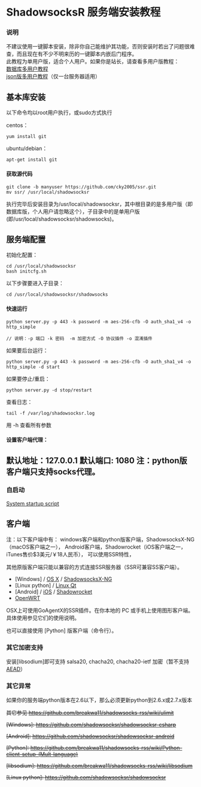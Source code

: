 # ShadowsocksR 服务端安装教程 #
### 说明 ###
不建议使用一键脚本安装，除非你自己能维护其功能，否则安装时若出了问题很难查，而且现在有不少不明来历的一键脚本内嵌后门程序。  
此教程为单用户版，适合个人用户。如果你是站长，请查看多用户版教程：  
[数据库多用户教程](https://github.com/cky2005/ssr/blob/master/Server-Setup(manyuser-with-mysql).md)  
[json版多用户教程](https://github.com/cky2005/ssr/blob/master/Server-Setup(manyuser-with-mudbjson).md)（仅一台服务器适用）

基本库安装 
-----
以下命令均以root用户执行，或sudo方式执行

centos：  

    yum install git

ubuntu/debian：  
 
    apt-get install git

#### 获取源代码
```
git clone -b manyuser https://github.com/cky2005/ssr.git
mv ssr/ /usr/local/shadowsocksr
```

执行完毕后安装目录为/usr/local/shadowsocksr，其中根目录的是多用户版（即数据库版，个人用户请忽略这个），子目录中的是单用户版(即/usr/local/shadowsocksr/shadowsocks)。

服务端配置
-----
初始化配置：
```
cd /usr/local/shadowsocksr
bash initcfg.sh
```

以下步骤要进入子目录：
```
cd /usr/local/shadowsocksr/shadowsocks
```

#### 快速运行 ####
```
python server.py -p 443 -k password -m aes-256-cfb -O auth_sha1_v4 -o http_simple

// 说明：-p 端口 -k 密码  -m 加密方式 -O 协议插件 -o 混淆插件
```
如果要后台运行：
```
python server.py -p 443 -k password -m aes-256-cfb -O auth_sha1_v4 -o http_simple -d start
```
如果要停止/重启：
```
python server.py -d stop/restart
```
查看日志：
```
tail -f /var/log/shadowsocksr.log
```

用 -h 查看所有参数

#### 设置客户端代理：
默认地址：127.0.0.1   默认端口: 1080 
注：python版客户端只支持socks代理。
----------------------------------

### 自启动 ###
[System startup script](https://github.com/cky2005/ssr/blob/master/System-startup-script.md)

客户端
------
注：以下客户端中有：
windows客户端和python版客户端，ShadowsocksX-NG（macOS客户端之一）， 
Android客户端，Shadowrocket（iOS客户端之一，iTunes售价$3美元/￥18人民币）， 
可以使用SSR特性，
 
其他原版客户端只能以兼容的方式连接SSR服务器（SSR可兼容SS客户端）。

* [Windows] / [OS X] / [ShadowsocksX-NG]
* [Linux python] / [Linux Qt]
* [Android] / [iOS] / [Shadowrocket]
* [OpenWRT]

OSX上可使用GoAgentX的SSR插件。在你本地的 PC 或手机上使用图形客户端。具体使用参见它们的使用说明。

也可以直接使用 [Python] 版客户端（命令行）。

### 其它加密支持 ###
安装[libsodium]即可支持 salsa20, chacha20, chacha20-ietf 加密（暂不支持[AEAD]）

### 其它异常 ###
如果你的服务端python版本在2.6以下，那么必须更新python到2.6.x或2.7.x版本

[AEAD]:              https://github.com/onelogin/aead
[Debian sid]:        https://packages.debian.org/unstable/python/shadowsocks
[iOS]:               https://github.com/shadowsocks/shadowsocks-iOS/wiki/Help
[Linux Qt]:          https://github.com/librehat/shadowsocks-qt5
[OpenWRT]:           https://github.com/shadowsocks/openwrt-shadowsocks
[OS X]:              https://github.com/shadowsocks/shadowsocks-iOS/wiki/Shadowsocks-for-OSX-Help
[ShadowsocksX-NG]:   https://github.com/yichengchen/ShadowsocksX-R
[Shadowrocket]:      https://itunes.apple.com/us/app/shadowrocket/id932747118


<del>其它参见 https://github.com/breakwa11/shadowsocks-rss/wiki/ulimit</del>

<del>[Windows]:           https://github.com/shadowsocksr/shadowsocksr-csharp</del>

<del>[Android]:           https://github.com/shadowsocksr/shadowsocksr-android</del>

<del>[Python]:            https://github.com/breakwa11/shadowsocks-rss/wiki/Python-client-setup-(Mult-language)</del>

<del>[libsodium]:         https://github.com/breakwa11/shadowsocks-rss/wiki/libsodium</del>

<del>[Linux python]:      https://github.com/shadowsocksr/shadowsocksr</del>

